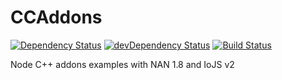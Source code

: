 CCAddons
========

[![Dependency Status](https://david-dm.org/TudorCampean/CCAddons.svg)](https://david-dm.org/TudorCampean/CCAddons)
[![devDependency Status](https://david-dm.org/TudorCampean/CCAddons/dev-status.svg)](https://david-dm.org/TudorCampean/CCAddons#info=devDependencies)
[![Build Status](https://travis-ci.org/TudorCampean/CCAddons.svg?branch=master)](https://travis-ci.org/TudorCampean/CCAddons)


Node C++ addons examples with NAN 1.8 and IoJS v2
